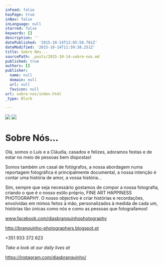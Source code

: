 ```yaml
---
inFeed: false
hasPage: true
inNav: false
inLanguage: null
starred: false
keywords: []
description: ''
datePublished: '2015-10-14T12:05:56.761Z'
dateModified: '2015-10-14T11:59:38.251Z'
title: Sobre Nós...
sourcePath: _posts/2015-10-14-sobre-nos.md
published: true
authors: []
publisher:
  name: null
  domain: null
  url: null
  favicon: null
url: sobre-nos/index.html
_type: Blurb

---
```

![](https://the-grid-user-content.s3-us-west-2.amazonaws.com/43942dd3-84dd-46ba-b6ec-60d21367781f.jpg)
![](https://the-grid-user-content.s3-us-west-2.amazonaws.com/fb21edc5-c4f7-4b8f-844b-a4f80f15dcd2.png)

# Sobre Nós...

Olá, somos o Luís e a Cláudia, casados e felizes,
adoramos festas e de estar no meio de pessoas bem dispostas!

Somos também um casal de fotógrafos, a nossa
abordagem numa reportagem fotográfica é principalmente documental, a nossa
intenção é contar uma história de amor, a vossa história...

Sim, sempre que seja necessário gostamos de compor a
nossa fotografia, criando o que é o nosso estilo próprio, FINE ART HAPPINESS
PHOTOGRAPHY. O nosso objectivo é criar histórias e recordações, envolvidas em
mimos feitos à mão, personalizados à medida de cada um, histórias tão únicas
como nós e como as pessoas que fotografamos!

www.facebook.com/diasbranquinhophotography

http://branquinho-photographers.blogspot.pt

+351 933 372 623

_Take a look at our daily lives at_

https://instagram.com/diasbranquinho/